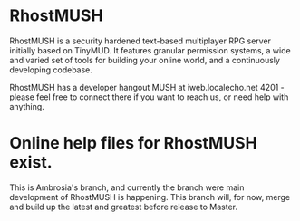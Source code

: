 RhostMUSH
=====
RhostMUSH is a security hardened text-based multiplayer RPG server initially based on TinyMUD. It features granular permission systems, a wide and varied set of tools for building your online world, and a continuously developing codebase.

RhostMUSH has a developer hangout MUSH at iweb.localecho.net 4201 - please feel free to connect there if you want to reach us, or need help with anything.

Online help files for RhostMUSH exist. 
=====
This is Ambrosia's branch, and currently the branch were main development of RhostMUSH is happening. This branch will, for now, merge and build up the latest and greatest before release to Master.
